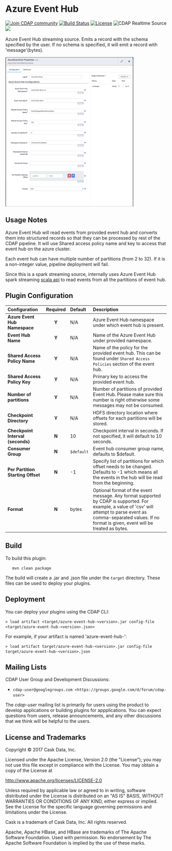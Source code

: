 Azure Event Hub
============

<a href="https://cdap-users.herokuapp.com/"><img alt="Join CDAP community" src="https://cdap-users.herokuapp.com/badge.svg?t=azure-event-hub"/></a> [![Build Status](https://travis-ci.org/hydrator/azure-event-hub.svg?branch=master)](https://travis-ci.org/hydrator/azure-event-hub) [![License](https://img.shields.io/badge/License-Apache%202.0-blue.svg)](https://opensource.org/licenses/Apache-2.0) <img alt="CDAP Realtime Source" src="https://cdap-users.herokuapp.com/assets/cdap-realtime-source.svg"/> []() <img src="https://cdap-users.herokuapp.com/assets/cm-available.svg"/>

Azure Event Hub streaming source. Emits a record with the schema specified by the user. If no schema
is specified, it will emit a record with 'message'(bytes).

<img align="center" src="docs/azure-event-hub.png"  width="400" alt="plugin configuration" />

Usage Notes
-----------

Azure Event Hub will read events from provided event hub and converts them into structured records so that they can be processed by rest of the CDAP pipeline.
It will use Shared access policy name and key to access that event hub on the azure cluster.

Each event hub can have multiple number of partitions (from 2 to 32). If it is a non-integer value, pipeline deployment will fail.

Since this is a spark streaming source, internally uses Azure Event Hub spark streaming [scala api](https://github.com/hdinsight/spark-eventhubs/blob/master/examples/src/main/scala/com/microsoft/spark/streaming/examples/receiverdstream/workloads/EventhubsEventCount.scala) to read events from all the partitions of event hub.


Plugin Configuration
---------------------

| Configuration | Required | Default | Description |
| :------------ | :------: | :----- | :---------- |
| **Azure Event Hub Namespace** | **Y** | N/A | Azure Event Hub namespace under which event hub is present. |
| **Event Hub Name** | **Y** | N/A | Name of the Azure Event Hub under provided namespace. |
| **Shared Access Policy Name** | **Y** | N/A | Name of the policy for the provided event hub. This can be found under `Shared Access Policies` section of the event hub. |
| **Shared Access Policy Key** | **Y** | N/A | Primary key to access the provided event hub. |
| **Number of partitions** | **Y** | N/A | Number of partitions of provided Event Hub. Please make sure this number is right otherwise some messages may not be consumed. |
| **Checkpoint Directory** | **Y** | N/A | HDFS directory location where offsets for each partitions will be stored. |
| **Checkpoint Interval (seconds)** | **N** | 10  | Checkpoint interval in seconds. If not specified, it will default to 10 seconds. |
| **Consumer Group** | **N** | `$default` | Event hub consumer group name, defaults to $default.  |
| **Per Partition Starting Offset** | **N** | -1 | Specify list of partitions for which offset needs to be changed. Defaults to -1 which means all the events in the hub will be read from the beginning.  |
| **Format** | **N** | bytes | Optional format of the event message. Any format supported by CDAP is supported. For example, a value of 'csv' will attempt to parse event as comma-separated values. If no format is given, event will be treated as bytes.  |

Build
-----
To build this plugin:

```
   mvn clean package
```

The build will create a .jar and .json file under the ``target`` directory.
These files can be used to deploy your plugins.

Deployment
----------
You can deploy your plugins using the CDAP CLI:

    > load artifact <target/azure-event-hub-<version>.jar config-file <target/azure-event-hub-<version>.json>

For example, if your artifact is named 'azure-event-hub-<version>':

    > load artifact target/azure-event-hub-<version>.jar config-file target/azure-event-hub-<version>.json
    
## Mailing Lists

CDAP User Group and Development Discussions:

* `cdap-user@googlegroups.com <https://groups.google.com/d/forum/cdap-user>`

The *cdap-user* mailing list is primarily for users using the product to develop
applications or building plugins for appplications. You can expect questions from 
users, release announcements, and any other discussions that we think will be helpful 
to the users.


## License and Trademarks

Copyright © 2017 Cask Data, Inc.

Licensed under the Apache License, Version 2.0 (the "License"); you may not use this file except
in compliance with the License. You may obtain a copy of the License at

http://www.apache.org/licenses/LICENSE-2.0

Unless required by applicable law or agreed to in writing, software distributed under the 
License is distributed on an "AS IS" BASIS, WITHOUT WARRANTIES OR CONDITIONS OF ANY KIND, 
either express or implied. See the License for the specific language governing permissions 
and limitations under the License.

Cask is a trademark of Cask Data, Inc. All rights reserved.

Apache, Apache HBase, and HBase are trademarks of The Apache Software Foundation. Used with
permission. No endorsement by The Apache Software Foundation is implied by the use of these marks.  
